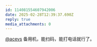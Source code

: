 ```yaml
---
id: 114081554607942006
date: 2025-02-28T12:39:37.690Z
reply: true
media_attachments: 0
---
```


[@acevs](https://mastodon.social/@acevs) 备用机，能扫码，能打电话就行了。

